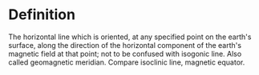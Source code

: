 # Definition

The horizontal line which is oriented, at any specified point on the
earth's surface, along the direction of the horizontal component of the
earth's magnetic field at that point; not to be confused with isogonic
line. Also called geomagnetic meridian. Compare isoclinic line, magnetic
equator.
